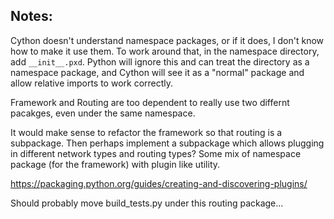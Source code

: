 ## Notes:
Cython doesn't understand namespace packages, or if it does, I don't know how to make it use them.  To work around that, in the namespace directory, add `__init__.pxd`.  Python will ignore this and can treat the directory as a namespace package, and Cython will see it as a "normal" package and allow relative imports to work correctly.


Framework and Routing are too dependent to really use two differnt pacakges, even under the same namespace.

It would make sense to refactor the framework so that routing is a subpackage.  Then perhaps implement a subpackage which allows plugging in different network types and routing types?  Some mix of namespace package (for the framework) with plugin like utility.

https://packaging.python.org/guides/creating-and-discovering-plugins/

Should probably move build_tests.py under this routing package...
